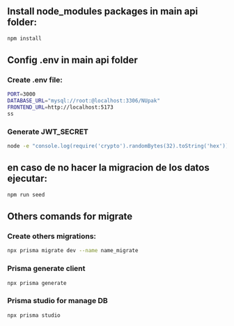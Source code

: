 
## Install node_modules packages in main api folder:
```bash
npm install
```


## Config .env in main api folder
### Create .env file:

```bash
PORT=3000
DATABASE_URL="mysql://root:@localhost:3306/NUpak"
FRONTEND_URL=http://localhost:5173
ss
```

### Generate JWT_SECRET 
```bash
node -e "console.log(require('crypto').randomBytes(32).toString('hex'))"
```
## en caso de no hacer la migracion de los datos ejecutar:
```bash
npm run seed
```

## Others comands for migrate
### Create others migrations:
```bash
npx prisma migrate dev --name name_migrate
```
### Prisma generate client
```bash
npx prisma generate 
```
### Prisma studio for manage DB
```bash
npx prisma studio 
```